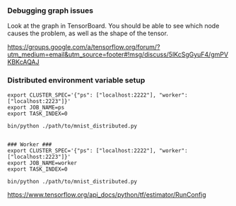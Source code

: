 ### Debugging graph issues

Look at the graph in TensorBoard. You should be able to see which node causes the problem, as well as the shape of the tensor.

https://groups.google.com/a/tensorflow.org/forum/?utm_medium=email&utm_source=footer#!msg/discuss/5lKcSgGyuF4/gmPVKBKcAQAJ


### Distributed environment variable setup

```
export CLUSTER_SPEC='{"ps": ["localhost:2222"], "worker": ["localhost:2223"]}'
export JOB_NAME=ps
export TASK_INDEX=0

bin/python ./path/to/mnist_distributed.py


### Worker ###
export CLUSTER_SPEC='{"ps": ["localhost:2222"], "worker": ["localhost:2223"]}'
export JOB_NAME=worker
export TASK_INDEX=0

bin/python ./path/to/mnist_distributed.py
```

https://www.tensorflow.org/api_docs/python/tf/estimator/RunConfig